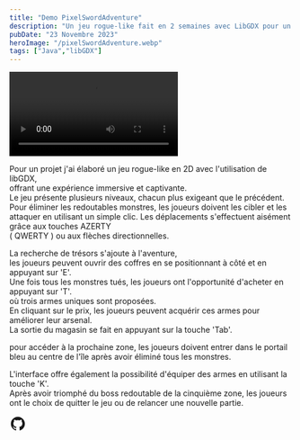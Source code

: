 ```yaml
---
title: "Demo PixelSwordAdventure"
description: "Un jeu rogue-like fait en 2 semaines avec LibGDX pour un projet Epitech."
pubDate: "23 Novembre 2023"
heroImage: "/pixelSwordAdventure.webp"
tags: ["Java","libGDX"]
---
```


<video controls>
  <source src="/videoPixelSword.mp4" type="video/mp4" />
</video>

Pour un projet j'ai élaboré un jeu rogue-like en 2D avec l'utilisation de libGDX, <br>
offrant une expérience immersive et captivante. <br>
Le jeu présente plusieurs niveaux, chacun plus exigeant que le précédent. <br>
Pour éliminer les redoutables monstres, les joueurs doivent les cibler et les attaquer en utilisant un simple clic. Les déplacements s'effectuent aisément grâce aux touches AZERTY <br>
( QWERTY ) ou aux flèches directionnelles.

La recherche de trésors s'ajoute à l'aventure,<br>
les joueurs peuvent ouvrir des coffres en se positionnant à côté et en appuyant sur 'E'. <br>
Une fois tous les monstres tués, les joueurs ont l'opportunité d'acheter en appuyant sur 'T'.<br>
où trois armes uniques sont proposées.<br>
En cliquant sur le prix, les joueurs peuvent acquérir ces armes pour améliorer leur arsenal.<br>
La sortie du magasin se fait en appuyant sur la touche 'Tab'.

pour accéder à la prochaine zone, les joueurs doivent entrer dans le portail bleu au centre de l'île après avoir éliminé tous les monstres.

L'interface offre également la possibilité d'équiper des armes en utilisant la touche 'K'.<br>
Après avoir triomphé du boss redoutable de la cinquième zone, les joueurs ont le choix de quitter le jeu ou de relancer une nouvelle partie.

<div class="social-icons px-4 pb-5 pt-1 flex self-center justify-center sticky bottom-0 bg-base-200">
    <a href="https://github.com/TristanMey/Rogue-Like-main" target="_blank" class="mx-3" aria-label="Github" title="Github" style="margin-top:20px">
        <svg
            xmlns="http://www.w3.org/2000/svg"
            width="30"
            height="30"
            viewBox="0 0 24 24"
            style="fill: currentColor;transform: ;msFilter:;"
            ><path
                fill-rule="evenodd"
                clip-rule="evenodd"
                d="M12.026 2c-5.509 0-9.974 4.465-9.974 9.974 0 4.406 2.857 8.145 6.821 9.465.499.09.679-.217.679-.481 0-.237-.008-.865-.011-1.696-2.775.602-3.361-1.338-3.361-1.338-.452-1.152-1.107-1.459-1.107-1.459-.905-.619.069-.605.069-.605 1.002.07 1.527 1.028 1.527 1.028.89 1.524 2.336 1.084 2.902.829.091-.645.351-1.085.635-1.334-2.214-.251-4.542-1.107-4.542-4.93 0-1.087.389-1.979 1.024-2.675-.101-.253-.446-1.268.099-2.64 0 0 .837-.269 2.742 1.021a9.582 9.582 0 0 1 2.496-.336 9.554 9.554 0 0 1 2.496.336c1.906-1.291 2.742-1.021 2.742-1.021.545 1.372.203 2.387.099 2.64.64.696 1.024 1.587 1.024 2.675 0 3.833-2.33 4.675-4.552 4.922.355.308.675.916.675 1.846 0 1.334-.012 2.41-.012 2.737 0 .267.178.577.687.479C19.146 20.115 22 16.379 22 11.974 22 6.465 17.535 2 12.026 2z"
            ></path>